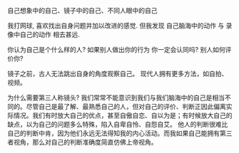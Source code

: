 自己想象中的自己、镜子中的自己、不同人眼中的自己

我打网球, 喜欢找出自身问题并加以改进的感觉. 但我发现 自己脑海中的动作 与 录像中自己的动作 相去甚远. 

你认为自己是个什么样的人? 如果别人做出你的行为 你一定会认同吗? 别人如何评价你?

镜子之前，古人无法跳出自身的角度观察自己。
现代人拥有更多方法，如自拍、视频。

为什么需要第三人称镜头? 我们常常不能意识到我们与我们脑海中的自己是相当不同的。尽管自己是最了解、最熟悉自己的人，但对自己的评价、判断正因此偏离实际情况。我们有时放大自己的优点，甚至自傲自恋、自以为是；有时候放大自己的缺点，以为自己的问题多么特殊，陷入自卑自怜、自怨自艾。
他人的判断很难比自己的判断中肯，因为他们永远无法得知我的内心活动。而我如果自己能拥有第三者视角，那么对自己的判断准确度简直仿佛上帝视角。